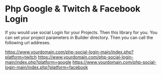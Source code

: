 # Php Google & Twitch & Facebook Login

If you would use social Login for your Projects. Then this library for you. You can set your project parameters in Builder directory. Then you can call the following url addreses.

<https://www.yourdomain.com/php-social-login-main/index.php?platform=twitch>
<https://www.yourdomain.com/php-social-login-main/index.php?platform=google>
<https://www.yourdomain.com/php-social-login-main/index.php?platform=facebook>
